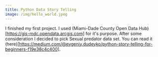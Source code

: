 ```yaml
---
title: Python Data Story Telling
image: /img/hello_world.jpeg
---
```


I finished my first project. I used (Miami-Dade County Open Data Hub)[https://gis-mdc.opendata.arcgis.com] for it's purpose.
After some consideration I decided to pick Sexual predator data set.
You can read it (here)[https://medium.com/@evgeniy.dudeyko/python-story-telling-for-beginners-f19e38c4c400].
